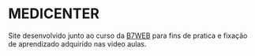 # MEDICENTER

Site desenvolvido junto ao curso da [B7WEB](https://b7web.com.br/home/) para fins de pratica e fixação de aprendizado adquirido nas video aulas.  
